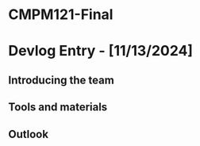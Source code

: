 # CMPM121-Final
# Devlog Entry - [11/13/2024]
## Introducing the team
## Tools and materials
## Outlook
